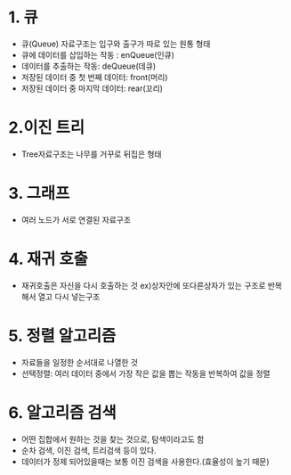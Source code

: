 # 1. 큐

- 큐(Queue) 자료구조는 입구와 출구가 따로 있는 원통 형태
- 큐에 데이터를 삽입하는 작동 : enQueue(인큐)
- 데이터를 추출하는 작동: deQueue(데큐)
- 저장된 데이터 중 첫 번째 데이터: front(머리)
- 저장된 데이터 중 마지막 데이터: rear(꼬리)



# 2.이진 트리

- Tree자료구조는 나무를 거꾸로 뒤집은 형태



# 3. 그래프

- 여러 노드가 서로 연결된 자료구조



# 4. 재귀 호출

- 재귀호출은 자신을 다시 호출하는 것 ex)상자안에 또다른상자가 있는 구조로 반복해서 열고 다시 넣는구조



# 5. 정렬 알고리즘

- 자료들을 일정한 순서대로 나열한 것
- 선택정렬: 여러 데이터 중에서 가장 작은 값을 뽑는 작동을 반복하여 값을 정렬



# 6. 알고리즘 검색

- 어떤 집합에서 원하는 것을 찾는 것으로, 탐색이라고도 함
- 순차 검색, 이진 검색, 트리검색 등이 있다.
- 데이터가 정제 되어있을때는 보통 이진 검색을 사용한다.(효율성이 높기 때문)